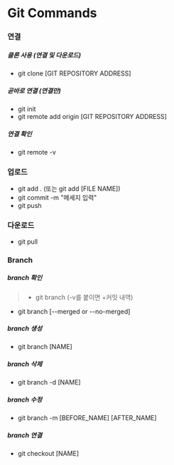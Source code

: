 # Git Commands

### 연결
##### 클론 사용 (연결 및 다운로드)
  - git clone [GIT REPOSITORY ADDRESS]
##### 곧바로 연결 (연결만)
  - git init
  - git remote add origin [GIT REPOSITORY ADDRESS]
##### 연결 확인
  - git remote -v

### 업로드
- git add . (또는 git add [FILE NAME])
- git commit -m "메세지 입력"
- git push

### 다운로드
- git pull

### Branch
##### branch 확인
> - git branch (-v를 붙이면 +커밋 내역)
  - git branch [--merged or --no-merged]
##### branch 생성
  - git branch [NAME]
##### branch 삭제
  - git branch -d [NAME]
##### branch 수정
  - git branch -m [BEFORE_NAME] [AFTER_NAME]
##### branch 연결
  - git checkout [NAME]
